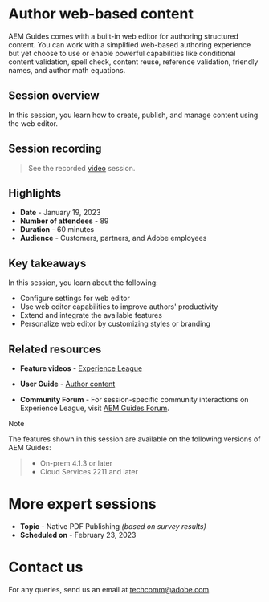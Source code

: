 # Author web-based content
AEM Guides comes with a built-in web editor for authoring structured content. You can work with a simplified web-based authoring experience but yet choose to use or enable powerful capabilities like conditional content validation, spell check, content reuse, reference validation, friendly names, and author math equations.

## Session overview
In this session, you learn how to create, publish, and manage content using the web editor.

## Session recording
>See the recorded [video](https://video.tv.adobe.com/v/3414171/dita-authoring-ccms-web-author?quality=12&learn=on) session.

## Highlights
 - **Date** - January 19, 2023 
 - **Number of attendees** - 89
 - **Duration** - 60 minutes
 - **Audience** - Customers, partners, and Adobe employees

## Key takeaways
In this session, you learn about the following:
 - Configure settings for web editor
 - Use web editor capabilities to improve authors' productivity 
 - Extend and integrate the available features 
 - Personalize web editor by customizing styles or branding
 
## Related resources 
 - **Feature videos** -  [Experience League](https://experienceleague.adobe.com/docs/experience-manager-guides-learn/videos/advanced-user-guide/overview.html?lang=en) 
 
 - **User Guide** - [Author content](https://help.adobe.com/en_US/xml-documentation-for-adobe-experience-manager/index.html#t=DXML-master-map/authoring-content.html)
 
 - **Community Forum** - For session-specific community interactions on Experience League, visit  [AEM Guides Forum](https://experienceleaguecommunities.adobe.com/t5/experience-manager-guides/bd-p/xml-documentation-discussions).

 >[!NOTE]
 The features shown in this session are available on the following versions of AEM Guides:
> - On-prem 4.1.3 or later
> - Cloud Services 2211 and later

# More expert sessions 
 - **Topic** - Native PDF Publishing *(based on survey results)*
 - **Scheduled on** - February 23, 2023

# Contact us
For any queries, send us an email at techcomm@adobe.com.